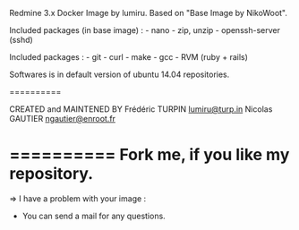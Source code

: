 Redmine 3.x Docker Image by lumiru.
	Based on "Base Image by NikoWoot".

Included packages (in base image) : - nano
									- zip, unzip
									- openssh-server (sshd)

Included packages : - git
					- curl
					- make
					- gcc
					- RVM (ruby + rails)

Softwares is in default version of ubuntu 14.04 repositories.

==========

CREATED and MAINTENED BY
Frédéric TURPIN <lumiru@turp.in>
Nicolas GAUTIER <ngautier@enroot.fr>

==========
	Fork me, if you like my repository.
==========

=> I have a problem with your image :
- You can send a mail for any questions.